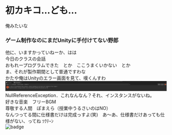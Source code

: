 # 初カキコ…ども…  
俺みたいな  
### ゲーム制作なのにまだUnityに手付けてない野郎  
他に、いますかっていねーか、はは  
今日のクラスの会話  
おもれープログラムできた　とか　ここうまくいかない　とか  
ま、それが製作期間として普通ですわな  
かたや俺はUnityのエラー画面を見て、嘆くんすわ  
![画像が表示されないときのメッセージ：Null reference exception](https://raw.githubusercontent.com/Monzethu/markdown_practice/refs/heads/main/images/Null%20reference%20exception.png)
NullReferenceException．これなんなん？それ、インスタンスがないね。  
好きな音楽　フリーBGM  
尊敬する人間　ぽまえら（授業中うるさいのはNO）  
なんつってる間に仕様書だけは完成っすよ(笑)　あ～あ、仕様書だけあっても仕様がない、ってね ﾂｸﾃｰﾝ  
![badge](https://img.shields.io/badge/I_can't_get_along_with_Unity-red)
